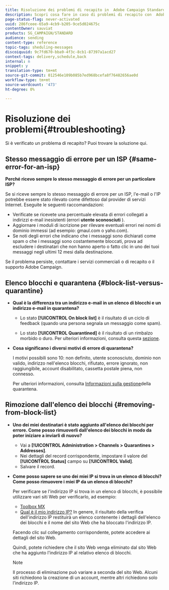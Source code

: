 ```yaml
---
title: Risoluzione dei problemi di recapito in  Adobe Campaign Standard
description: Scopri cosa fare in caso di problemi di recapito con  Adobe Campaign Standard.
page-status-flag: never-activated
uuid: 286fceee-65a9-4cb9-b205-9ce5d024675c
contentOwner: sauviat
products: SG_CAMPAIGN/STANDARD
audience: sending
content-type: reference
topic-tags: sheduling-messages
discoiquuid: 9c7fd670-bba9-4f3c-8cb1-87397a1acd27
context-tags: delivery,schedule,back
internal: n
snippet: y
translation-type: tm+mt
source-git-commit: 012546e109b085b7ed968bcefa8f76482656ae0d
workflow-type: tm+mt
source-wordcount: '473'
ht-degree: 0%

---
```



# Risoluzione dei problemi{#troubleshooting}

Si è verificato un problema di recapito? Puoi trovare la soluzione qui.

## Stesso messaggio di errore per un ISP {#same-error-for-an-isp}

**Perché ricevo sempre lo stesso messaggio di errore per un particolare ISP?**

Se si riceve sempre lo stesso messaggio di errore per un ISP, l&#39;e-mail o l&#39;IP potrebbe essere stato rilevato come difettoso dal provider di servizi Internet. Eseguite le seguenti raccomandazioni:
* Verificate se ricevete una percentuale elevata di errori collegati a indirizzi e-mail inesistenti (errori **utente sconosciuti** ).
* Aggiornare i moduli di iscrizione per rilevare eventuali errori nei nomi di dominio immessi (ad esempio: gmaul.com o yaho.com).
* Se noti degli errori che indicano che i messaggi sono dichiarati come spam o che i messaggi sono costantemente bloccati, prova ad escludere i destinatari che non hanno aperto o fatto clic in uno dei tuoi messaggi negli ultimi 12 mesi dalla destinazione.

Se il problema persiste, contattare i servizi commerciali o di recapito o il supporto  Adobe Campaign.

## Elenco blocchi e quarantena {#block-list-versus-quarantine}

* **Qual è la differenza tra un indirizzo e-mail in un elenco di blocchi e un indirizzo e-mail in quarantena?**

   * Lo stato **[!UICONTROL On block list]** è il risultato di un ciclo di feedback (quando una persona segnala un messaggio come spam).

   * Lo stato **[!UICONTROL Quarantined]** è il risultato di un rimbalzo morbido o duro.
   Per ulteriori informazioni, consulta questa [sezione](../../sending/using/understanding-quarantine-management.md#quarantine-vs-block-list).

* **Cosa significano i diversi motivi di errore di quarantena?**

   I motivi possibili sono 10: non definito, utente sconosciuto, dominio non valido, indirizzo nell&#39;elenco blocchi, rifiutato, errore ignorato, non raggiungibile, account disabilitato, cassetta postale piena, non connesso.

   Per ulteriori informazioni, consulta [Informazioni sulla gestione](../../sending/using/understanding-quarantine-management.md)della quarantena.

## Rimozione dall&#39;elenco dei blocchi {#removing-from-block-list}

* **Uno dei miei destinatari è stato aggiunto all&#39;elenco dei blocchi per errore. Come posso rimuoverli dall&#39;elenco dei blocchi in modo da poter iniziare a inviarli di nuovo?**

   * Vai a **[!UICONTROL Administration > Channels > Quarantines > Addresses]**.
   * Nei dettagli del record corrispondente, impostare il valore del **[!UICONTROL Status]** campo su **[!UICONTROL Valid]**.
   * Salvare il record.

* **Come posso sapere se uno dei miei IP si trova in un elenco di blocchi? Come posso rimuovere i miei IP da un elenco di blocchi?**

   Per verificare se l&#39;indirizzo IP si trova in un elenco di blocchi, è possibile utilizzare vari siti Web per verificarlo, ad esempio:
   * [Toolbox MX](https://mxtoolbox.com/)
   * [Qual è il mio indirizzo IP?](https://whatismyipaddress.com)
   In genere, il risultato della verifica dell&#39;indirizzo IP restituirà un elenco contenente i dettagli dell&#39;elenco dei blocchi e il nome del sito Web che ha bloccato l&#39;indirizzo IP.

   Facendo clic sul collegamento corrispondente, potete accedere ai dettagli del sito Web.

   Quindi, potete richiedere che il sito Web venga eliminato dal sito Web che ha aggiunto l&#39;indirizzo IP al relativo elenco di blocchi.

   >[!NOTE]
   >
   >Il processo di eliminazione può variare a seconda del sito Web. Alcuni siti richiedono la creazione di un account, mentre altri richiedono solo l’indirizzo IP.
